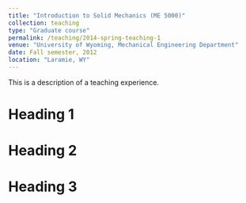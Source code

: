 ```yaml
---
title: "Introduction to Solid Mechanics (ME 5000)"
collection: teaching
type: "Graduate course"
permalink: /teaching/2014-spring-teaching-1
venue: "University of Wyoming, Mechanical Engineering Department"
date: Fall semester, 2012
location: "Laramie, WY"
---
```


This is a description of a teaching experience.

Heading 1
======

Heading 2
======

Heading 3
======